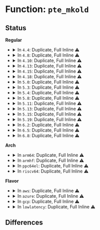 # Function: <code>pte_mkold</code>

## Status
<b>Regular</b>
<ul>
<li>
<details>
<summary>In <code>4.4</code>: Duplicate, Full Inline ⚠️</summary>

**Collision:** Static Duplication

**Inline:** Full

**Transformation:** False

**Instances:**

```
In mm/memory.c (ffffffff811c12ab)
Location: arch/x86/include/asm/pgtable.h:203
Inline: True
Inline callers:
  - mm/memory.c:copy_page_range
```
```
In mm/swapfile.c (0)
Location: arch/x86/include/asm/pgtable.h:203
Inline: True
```
```
In mm/migrate.c (ffffffff811f0d55)
Location: arch/x86/include/asm/pgtable.h:203
Inline: True
Inline callers:
  - mm/migrate.c:remove_migration_pte
```
```
In mm/huge_memory.c (ffffffff811f76c6)
Location: arch/x86/include/asm/pgtable.h:203
Inline: True
Inline callers:
  - mm/huge_memory.c:split_huge_page_to_list
```
</details>
</li>
<li>
<details>
<summary>In <code>4.8</code>: Duplicate, Full Inline ⚠️</summary>

**Collision:** Static Duplication

**Inline:** Full

**Transformation:** False

**Instances:**

```
In mm/memory.c (ffffffff811dcd01)
Location: arch/x86/include/asm/pgtable.h:217
Inline: True
Inline callers:
  - mm/memory.c:copy_page_range
```
```
In mm/madvise.c (0)
Location: arch/x86/include/asm/pgtable.h:217
Inline: True
```
```
In mm/swapfile.c (ffffffff811f2473)
Location: arch/x86/include/asm/pgtable.h:217
Inline: True
Inline callers:
  - mm/swapfile.c:unuse_mm
```
```
In mm/migrate.c (ffffffff8120ffbf)
Location: arch/x86/include/asm/pgtable.h:217
Inline: True
Inline callers:
  - mm/migrate.c:remove_migration_pte
```
```
In mm/huge_memory.c (ffffffff812163b5)
Location: arch/x86/include/asm/pgtable.h:217
Inline: True
Inline callers:
  - mm/huge_memory.c:__split_huge_pmd
```
</details>
</li>
<li>
<details>
<summary>In <code>4.10</code>: Duplicate, Full Inline ⚠️</summary>

**Collision:** Static Duplication

**Inline:** Full

**Transformation:** False

**Instances:**

```
In mm/memory.c (ffffffff811ec7f9)
Location: arch/x86/include/asm/pgtable.h:217
Inline: True
Inline callers:
  - mm/memory.c:copy_page_range
```
```
In mm/madvise.c (0)
Location: arch/x86/include/asm/pgtable.h:217
Inline: True
```
```
In mm/swapfile.c (ffffffff81202e6a)
Location: arch/x86/include/asm/pgtable.h:217
Inline: True
Inline callers:
  - mm/swapfile.c:unuse_mm
```
```
In mm/migrate.c (ffffffff812220e7)
Location: arch/x86/include/asm/pgtable.h:217
Inline: True
Inline callers:
  - mm/migrate.c:remove_migration_pte
```
```
In mm/huge_memory.c (ffffffff81228966)
Location: arch/x86/include/asm/pgtable.h:217
Inline: True
Inline callers:
  - mm/huge_memory.c:__split_huge_pmd
```
</details>
</li>
<li>
<details>
<summary>In <code>4.13</code>: Duplicate, Full Inline ⚠️</summary>

**Collision:** Static Duplication

**Inline:** Full

**Transformation:** False

**Instances:**

```
In mm/memory.c (ffffffff811f7739)
Location: arch/x86/include/asm/pgtable.h:274
Inline: True
Inline callers:
  - mm/memory.c:copy_page_range
```
```
In mm/madvise.c (0)
Location: arch/x86/include/asm/pgtable.h:274
Inline: True
```
```
In mm/swapfile.c (ffffffff8120def3)
Location: arch/x86/include/asm/pgtable.h:274
Inline: True
Inline callers:
  - mm/swapfile.c:unuse_mm
```
```
In mm/migrate.c (ffffffff8122df56)
Location: arch/x86/include/asm/pgtable.h:274
Inline: True
Inline callers:
  - mm/migrate.c:remove_migration_pte
```
```
In mm/huge_memory.c (ffffffff81231fde)
Location: arch/x86/include/asm/pgtable.h:274
Inline: True
Inline callers:
  - mm/huge_memory.c:__split_huge_pmd_locked
```
</details>
</li>
<li>
<details>
<summary>In <code>4.15</code>: Duplicate, Full Inline ⚠️</summary>

**Collision:** Static Duplication

**Inline:** Full

**Transformation:** False

**Instances:**

```
In mm/memory.c (ffffffff8120a52b)
Location: arch/x86/include/asm/pgtable.h:289
Inline: True
Inline callers:
  - mm/memory.c:copy_pte_range
```
```
In mm/madvise.c (0)
Location: arch/x86/include/asm/pgtable.h:289
Inline: True
```
```
In mm/swapfile.c (ffffffff81229166)
Location: arch/x86/include/asm/pgtable.h:289
Inline: True
Inline callers:
  - mm/swapfile.c:unuse_mm
```
```
In mm/migrate.c (ffffffff81249c93)
Location: arch/x86/include/asm/pgtable.h:289
Inline: True
Inline callers:
  - mm/migrate.c:remove_migration_pte
```
```
In mm/huge_memory.c (ffffffff81252d5f)
Location: arch/x86/include/asm/pgtable.h:289
Inline: True
Inline callers:
  - mm/huge_memory.c:__split_huge_pmd
```
</details>
</li>
<li>
<details>
<summary>In <code>4.18</code>: Duplicate, Full Inline ⚠️</summary>

**Collision:** Static Duplication

**Inline:** Full

**Transformation:** False

**Instances:**

```
In mm/memory.c (ffffffff8122b38d)
Location: arch/x86/include/asm/pgtable.h:299
Inline: True
```
```
In mm/madvise.c (0)
Location: arch/x86/include/asm/pgtable.h:299
Inline: True
```
```
In mm/swapfile.c (ffffffff8124a473)
Location: arch/x86/include/asm/pgtable.h:299
Inline: True
Inline callers:
  - mm/swapfile.c:unuse_vma
```
```
In mm/migrate.c (ffffffff8126d4d6)
Location: arch/x86/include/asm/pgtable.h:299
Inline: True
Inline callers:
  - mm/migrate.c:remove_migration_pte
```
```
In mm/huge_memory.c (0)
Location: arch/x86/include/asm/pgtable.h:299
Inline: True
Inline callers:
  - mm/huge_memory.c:__split_huge_pmd
```
</details>
</li>
<li>
<details>
<summary>In <code>5.0</code>: Duplicate, Full Inline ⚠️</summary>

**Collision:** Static Duplication

**Inline:** Full

**Transformation:** False

**Instances:**

```
In mm/memory.c (ffffffff8123e747)
Location: arch/x86/include/asm/pgtable.h:301
Inline: True
```
```
In mm/madvise.c (0)
Location: arch/x86/include/asm/pgtable.h:301
Inline: True
```
```
In mm/swapfile.c (ffffffff8125ead7)
Location: arch/x86/include/asm/pgtable.h:301
Inline: True
Inline callers:
  - mm/swapfile.c:unuse_vma
```
```
In mm/migrate.c (ffffffff81281bc6)
Location: arch/x86/include/asm/pgtable.h:301
Inline: True
Inline callers:
  - mm/migrate.c:remove_migration_pte
```
```
In mm/huge_memory.c (ffffffff81288a22)
Location: arch/x86/include/asm/pgtable.h:301
Inline: True
Inline callers:
  - mm/huge_memory.c:__split_huge_pmd_locked
```
</details>
</li>
<li>
<details>
<summary>In <code>5.3</code>: Duplicate, Full Inline ⚠️</summary>

**Collision:** Static Duplication

**Inline:** Full

**Transformation:** False

**Instances:**

```
In mm/memory.c (ffffffff812505a0)
Location: arch/x86/include/asm/pgtable.h:318
Inline: True
```
```
In mm/madvise.c (0)
Location: arch/x86/include/asm/pgtable.h:318
Inline: True
```
```
In mm/swapfile.c (ffffffff81279803)
Location: arch/x86/include/asm/pgtable.h:318
Inline: True
```
```
In mm/migrate.c (ffffffff8129dcd2)
Location: arch/x86/include/asm/pgtable.h:318
Inline: True
Inline callers:
  - mm/migrate.c:remove_migration_pte
```
```
In mm/huge_memory.c (ffffffff812a3668)
Location: arch/x86/include/asm/pgtable.h:318
Inline: True
Inline callers:
  - mm/huge_memory.c:__split_huge_pmd_locked
```
</details>
</li>
<li>
<details>
<summary>In <code>5.4</code>: Duplicate, Full Inline ⚠️</summary>

**Collision:** Static Duplication

**Inline:** Full

**Transformation:** False

**Instances:**

```
In mm/memory.c (ffffffff8125eb50)
Location: arch/x86/include/asm/pgtable.h:318
Inline: True
```
```
In mm/madvise.c (ffffffff8128516a)
Location: arch/x86/include/asm/pgtable.h:318
Inline: True
Inline callers:
  - mm/madvise.c:madvise_cold_or_pageout_pte_range
```
```
In mm/swapfile.c (ffffffff812892e3)
Location: arch/x86/include/asm/pgtable.h:318
Inline: True
```
```
In mm/migrate.c (ffffffff812ad582)
Location: arch/x86/include/asm/pgtable.h:318
Inline: True
Inline callers:
  - mm/migrate.c:remove_migration_pte
```
```
In mm/huge_memory.c (ffffffff812b4b68)
Location: arch/x86/include/asm/pgtable.h:318
Inline: True
Inline callers:
  - mm/huge_memory.c:__split_huge_pmd_locked
```
</details>
</li>
<li>
<details>
<summary>In <code>5.8</code>: Duplicate, Full Inline ⚠️</summary>

**Collision:** Static Duplication

**Inline:** Full

**Transformation:** False

**Instances:**

```
In mm/memory.c (ffffffff8128ec53)
Location: arch/x86/include/asm/pgtable.h:340
Inline: True
Inline callers:
  - mm/memory.c:copy_one_pte
```
```
In mm/madvise.c (ffffffff812b73c4)
Location: arch/x86/include/asm/pgtable.h:340
Inline: True
Inline callers:
  - mm/madvise.c:madvise_cold_or_pageout_pte_range
```
```
In mm/swapfile.c (ffffffff812bbce2)
Location: arch/x86/include/asm/pgtable.h:340
Inline: True
Inline callers:
  - mm/swapfile.c:unuse_pte
```
```
In mm/migrate.c (ffffffff812e28e2)
Location: arch/x86/include/asm/pgtable.h:340
Inline: True
Inline callers:
  - mm/migrate.c:remove_migration_pte
```
```
In mm/huge_memory.c (ffffffff812ea10e)
Location: arch/x86/include/asm/pgtable.h:340
Inline: True
Inline callers:
  - mm/huge_memory.c:__split_huge_pmd_locked
```
</details>
</li>
<li>
<details>
<summary>In <code>5.11</code>: Duplicate, Full Inline ⚠️</summary>

**Collision:** Static Duplication

**Inline:** Full

**Transformation:** False

**Instances:**

```
In arch/x86/kernel/cpu/sgx/encl.c (ffffffff810658b0)
Location: arch/x86/include/asm/pgtable.h:339
Inline: True
Inline callers:
  - arch/x86/kernel/cpu/sgx/encl.c:sgx_encl_test_and_clear_young_cb
```
```
In mm/memory.c (ffffffff81299a47)
Location: arch/x86/include/asm/pgtable.h:339
Inline: True
Inline callers:
  - mm/memory.c:copy_pte_range
```
```
In mm/madvise.c (ffffffff812c2311)
Location: arch/x86/include/asm/pgtable.h:339
Inline: True
Inline callers:
  - mm/madvise.c:madvise_cold_or_pageout_pte_range
```
```
In mm/swapfile.c (ffffffff812c7792)
Location: arch/x86/include/asm/pgtable.h:339
Inline: True
Inline callers:
  - mm/swapfile.c:unuse_pte
```
```
In mm/migrate.c (ffffffff812edd14)
Location: arch/x86/include/asm/pgtable.h:339
Inline: True
Inline callers:
  - mm/migrate.c:remove_migration_pte
```
```
In mm/huge_memory.c (ffffffff812f52e4)
Location: arch/x86/include/asm/pgtable.h:339
Inline: True
Inline callers:
  - mm/huge_memory.c:__split_huge_pmd_locked
```
</details>
</li>
<li>
<details>
<summary>In <code>5.13</code>: Duplicate, Full Inline ⚠️</summary>

**Collision:** Static Duplication

**Inline:** Full

**Transformation:** False

**Instances:**

```
In arch/x86/kernel/cpu/sgx/encl.c (ffffffff81065f80)
Location: arch/x86/include/asm/pgtable.h:339
Inline: True
Inline callers:
  - arch/x86/kernel/cpu/sgx/encl.c:sgx_encl_test_and_clear_young_cb
```
```
In mm/memory.c (ffffffff8129ecd1)
Location: arch/x86/include/asm/pgtable.h:339
Inline: True
Inline callers:
  - mm/memory.c:copy_pte_range
```
```
In mm/madvise.c (ffffffff812c91a9)
Location: arch/x86/include/asm/pgtable.h:339
Inline: True
Inline callers:
  - mm/madvise.c:madvise_cold_or_pageout_pte_range
```
```
In mm/swapfile.c (ffffffff812ce10a)
Location: arch/x86/include/asm/pgtable.h:339
Inline: True
Inline callers:
  - mm/swapfile.c:unuse_pte
```
```
In mm/migrate.c (ffffffff812f3ec3)
Location: arch/x86/include/asm/pgtable.h:339
Inline: True
Inline callers:
  - mm/migrate.c:remove_migration_pte
```
```
In mm/huge_memory.c (ffffffff812fb82e)
Location: arch/x86/include/asm/pgtable.h:339
Inline: True
Inline callers:
  - mm/huge_memory.c:__split_huge_pmd_locked
```
</details>
</li>
<li>
<details>
<summary>In <code>5.15</code>: Duplicate, Full Inline ⚠️</summary>

**Collision:** Static Duplication

**Inline:** Full

**Transformation:** False

**Instances:**

```
In arch/x86/kernel/cpu/sgx/encl.c (ffffffff810700a0)
Location: arch/x86/include/asm/pgtable.h:310
Inline: True
Inline callers:
  - arch/x86/kernel/cpu/sgx/encl.c:sgx_encl_test_and_clear_young_cb
```
```
In mm/memory.c (ffffffff812dff1c)
Location: arch/x86/include/asm/pgtable.h:310
Inline: True
Inline callers:
  - mm/memory.c:copy_pte_range
  - mm/memory.c:restore_exclusive_pte
```
```
In mm/madvise.c (ffffffff8130e1d4)
Location: arch/x86/include/asm/pgtable.h:310
Inline: True
Inline callers:
  - mm/madvise.c:madvise_cold_or_pageout_pte_range
```
```
In mm/swapfile.c (ffffffff8131358a)
Location: arch/x86/include/asm/pgtable.h:310
Inline: True
Inline callers:
  - mm/swapfile.c:unuse_pte
```
```
In mm/migrate.c (ffffffff8133e8f4)
Location: arch/x86/include/asm/pgtable.h:310
Inline: True
Inline callers:
  - mm/migrate.c:remove_migration_pte
```
```
In mm/huge_memory.c (ffffffff81345669)
Location: arch/x86/include/asm/pgtable.h:310
Inline: True
Inline callers:
  - mm/huge_memory.c:__split_huge_pmd_locked
```
</details>
</li>
<li>
<details>
<summary>In <code>5.19</code>: Duplicate, Full Inline ⚠️</summary>

**Collision:** Static Duplication

**Inline:** Full

**Transformation:** False

**Instances:**

```
In arch/x86/kernel/cpu/sgx/encl.c (ffffffff8107d9d4)
Location: arch/x86/include/asm/pgtable.h:313
Inline: True
Inline callers:
  - arch/x86/kernel/cpu/sgx/encl.c:sgx_encl_test_and_clear_young_cb
```
```
In mm/memory.c (ffffffff81340248)
Location: arch/x86/include/asm/pgtable.h:313
Inline: True
Inline callers:
  - mm/memory.c:copy_present_pte
  - mm/memory.c:restore_exclusive_pte
```
```
In mm/madvise.c (ffffffff813779d7)
Location: arch/x86/include/asm/pgtable.h:313
Inline: True
Inline callers:
  - mm/madvise.c:madvise_cold_or_pageout_pte_range
```
```
In mm/swapfile.c (ffffffff8137ea6a)
Location: arch/x86/include/asm/pgtable.h:313
Inline: True
Inline callers:
  - mm/swapfile.c:unuse_pte
```
```
In mm/migrate.c (ffffffff813b19d5)
Location: arch/x86/include/asm/pgtable.h:313
Inline: True
Inline callers:
  - mm/migrate.c:remove_migration_pte
```
```
In mm/huge_memory.c (ffffffff813bb650)
Location: arch/x86/include/asm/pgtable.h:313
Inline: True
Inline callers:
  - mm/huge_memory.c:__split_huge_pmd_locked
```
</details>
</li>
<li>
<details>
<summary>In <code>6.2</code>: Duplicate, Full Inline ⚠️</summary>

**Collision:** Static Duplication

**Inline:** Full

**Transformation:** False

**Instances:**

```
In arch/x86/kernel/cpu/sgx/encl.c (ffffffff8108ef54)
Location: arch/x86/include/asm/pgtable.h:330
Inline: True
Inline callers:
  - arch/x86/kernel/cpu/sgx/encl.c:sgx_encl_test_and_clear_young_cb
```
```
In mm/memory.c (ffffffff813b81d8)
Location: arch/x86/include/asm/pgtable.h:330
Inline: True
Inline callers:
  - mm/memory.c:copy_present_pte
  - mm/memory.c:restore_exclusive_pte
```
```
In mm/madvise.c (ffffffff813f4e91)
Location: arch/x86/include/asm/pgtable.h:330
Inline: True
Inline callers:
  - mm/madvise.c:madvise_cold_or_pageout_pte_range
```
```
In mm/swapfile.c (ffffffff813fd413)
Location: arch/x86/include/asm/pgtable.h:330
Inline: True
Inline callers:
  - mm/swapfile.c:unuse_pte
```
```
In mm/migrate.c (ffffffff814324c4)
Location: arch/x86/include/asm/pgtable.h:330
Inline: True
Inline callers:
  - mm/migrate.c:remove_migration_pte
```
```
In mm/huge_memory.c (0)
Location: arch/x86/include/asm/pgtable.h:330
Inline: True
Inline callers:
  - mm/huge_memory.c:__split_huge_pmd_locked
```
</details>
</li>
<li>
<details>
<summary>In <code>6.5</code>: Duplicate, Full Inline ⚠️</summary>

**Collision:** Static Duplication

**Inline:** Full

**Transformation:** False

**Instances:**

```
In arch/x86/kernel/cpu/sgx/encl.c (ffffffff81091e44)
Location: arch/x86/include/asm/pgtable.h:336
Inline: True
Inline callers:
  - arch/x86/kernel/cpu/sgx/encl.c:sgx_encl_test_and_clear_young_cb
```
```
In mm/memory.c (ffffffff813ecfa5)
Location: arch/x86/include/asm/pgtable.h:336
Inline: True
Inline callers:
  - mm/memory.c:copy_present_pte
  - mm/memory.c:restore_exclusive_pte
```
```
In mm/madvise.c (ffffffff81428054)
Location: arch/x86/include/asm/pgtable.h:336
Inline: True
Inline callers:
  - mm/madvise.c:madvise_cold_or_pageout_pte_range
```
```
In mm/swapfile.c (ffffffff814306f0)
Location: arch/x86/include/asm/pgtable.h:336
Inline: True
Inline callers:
  - mm/swapfile.c:unuse_pte
```
```
In mm/migrate.c (ffffffff81467c34)
Location: arch/x86/include/asm/pgtable.h:336
Inline: True
Inline callers:
  - mm/migrate.c:remove_migration_pte
```
```
In mm/huge_memory.c (0)
Location: arch/x86/include/asm/pgtable.h:336
Inline: True
Inline callers:
  - mm/huge_memory.c:__split_huge_pmd_locked
```
</details>
</li>
<li>
<details>
<summary>In <code>6.8</code>: Duplicate, Full Inline ⚠️</summary>

**Collision:** Static Duplication

**Inline:** Full

**Transformation:** False

**Instances:**

```
In arch/x86/kernel/cpu/sgx/encl.c (ffffffff81099474)
Location: arch/x86/include/asm/pgtable.h:426
Inline: True
Inline callers:
  - arch/x86/kernel/cpu/sgx/encl.c:sgx_encl_test_and_clear_young_cb
```
```
In mm/memory.c (ffffffff81418506)
Location: arch/x86/include/asm/pgtable.h:426
Inline: True
Inline callers:
  - mm/memory.c:copy_present_pte
  - mm/memory.c:restore_exclusive_pte
```
```
In mm/madvise.c (ffffffff814616ba)
Location: arch/x86/include/asm/pgtable.h:426
Inline: True
Inline callers:
  - mm/madvise.c:madvise_cold_or_pageout_pte_range
```
```
In mm/swapfile.c (ffffffff814690a7)
Location: arch/x86/include/asm/pgtable.h:426
Inline: True
Inline callers:
  - mm/swapfile.c:unuse_pte
```
```
In mm/migrate.c (ffffffff81497907)
Location: arch/x86/include/asm/pgtable.h:426
Inline: True
Inline callers:
  - mm/migrate.c:remove_migration_pte
```
```
In mm/huge_memory.c (ffffffff814a1865)
Location: arch/x86/include/asm/pgtable.h:426
Inline: True
Inline callers:
  - mm/huge_memory.c:__split_huge_pmd_locked
```
</details>
</li>
</ul>
<b>Arch</b>
<ul>
<li>
<details>
<summary>In <code>arm64</code>: Duplicate, Full Inline ⚠️</summary>

**Collision:** Static Duplication

**Inline:** Full

**Transformation:** False

**Instances:**

```
In virt/kvm/arm/mmu.c (ffff8000100ca3cc)
Location: arch/arm64/include/asm/pgtable.h:170
Inline: True
Inline callers:
  - virt/kvm/arm/mmu.c:kvm_age_hva_handler
  - virt/kvm/arm/mmu.c:kvm_age_hva_handler
  - virt/kvm/arm/mmu.c:kvm_age_hva_handler
```
```
In mm/memory.c (ffff8000102f64c4)
Location: arch/arm64/include/asm/pgtable.h:170
Inline: True
Inline callers:
  - mm/memory.c:copy_pte_range
```
```
In mm/pgtable-generic.c (ffff8000103080c0)
Location: arch/arm64/include/asm/pgtable.h:170
Inline: True
Inline callers:
  - mm/pgtable-generic.c:pmdp_clear_flush_young
```
```
In mm/rmap.c (ffff800010309d34)
Location: arch/arm64/include/asm/pgtable.h:170
Inline: True
Inline callers:
  - mm/rmap.c:try_to_unmap_one
  - mm/rmap.c:page_referenced_one
```
```
In mm/madvise.c (ffff80001031f96c)
Location: arch/arm64/include/asm/pgtable.h:170
Inline: True
Inline callers:
  - mm/madvise.c:madvise_cold_or_pageout_pte_range
  - mm/madvise.c:madvise_cold_or_pageout_pte_range
```
```
In mm/swapfile.c (ffff80001032612c)
Location: arch/arm64/include/asm/pgtable.h:170
Inline: True
Inline callers:
  - mm/swapfile.c:unuse_pte_range
```
```
In mm/migrate.c (ffff80001034efc8)
Location: arch/arm64/include/asm/pgtable.h:170
Inline: True
Inline callers:
  - mm/migrate.c:remove_migration_pte
```
```
In mm/huge_memory.c (ffff800010355f20)
Location: arch/arm64/include/asm/pgtable.h:170
Inline: True
Inline callers:
  - mm/huge_memory.c:__split_huge_pmd_locked
  - mm/huge_memory.c:copy_huge_pmd
```
```
In mm/page_idle.c (ffff8000103795e0)
Location: arch/arm64/include/asm/pgtable.h:170
Inline: True
Inline callers:
  - mm/page_idle.c:page_idle_clear_pte_refs_one
  - mm/page_idle.c:page_idle_clear_pte_refs_one
```
```
In fs/proc/task_mmu.c (ffff80001043aa18)
Location: arch/arm64/include/asm/pgtable.h:170
Inline: True
Inline callers:
  - fs/proc/task_mmu.c:clear_refs_pte_range
  - fs/proc/task_mmu.c:clear_refs_pte_range
```
</details>
</li>
<li>
<details>
<summary>In <code>armhf</code>: Duplicate, Full Inline ⚠️</summary>

**Collision:** Static Duplication

**Inline:** Full

**Transformation:** False

**Instances:**

```
In mm/memory.c (c0518628)
Location: arch/arm/include/asm/pgtable.h:301
Inline: True
Inline callers:
  - mm/memory.c:copy_pte_range
```
```
In mm/pgtable-generic.c (c0525554)
Location: arch/arm/include/asm/pgtable.h:301
Inline: True
Inline callers:
  - mm/pgtable-generic.c:ptep_clear_flush_young
```
```
In mm/madvise.c (c0537c4c)
Location: arch/arm/include/asm/pgtable.h:301
Inline: True
Inline callers:
  - mm/madvise.c:madvise_cold_or_pageout_pte_range
```
```
In mm/swapfile.c (c053d970)
Location: arch/arm/include/asm/pgtable.h:301
Inline: True
Inline callers:
  - mm/swapfile.c:unuse_mm
```
```
In mm/migrate.c (c0551730)
Location: arch/arm/include/asm/pgtable.h:301
Inline: True
Inline callers:
  - mm/migrate.c:remove_migration_pte
```
```
In mm/page_idle.c (c0564494)
Location: arch/arm/include/asm/pgtable.h:301
Inline: True
Inline callers:
  - mm/page_idle.c:page_idle_clear_pte_refs_one
```
```
In fs/proc/task_mmu.c (c06004a4)
Location: arch/arm/include/asm/pgtable.h:301
Inline: True
Inline callers:
  - fs/proc/task_mmu.c:clear_refs_pte_range
```
</details>
</li>
<li>
<details>
<summary>In <code>ppc64el</code>: Duplicate, Full Inline ⚠️</summary>

**Collision:** Static Duplication

**Inline:** Full

**Transformation:** False

**Instances:**

```
In mm/memory.c (c0000000003bdf38)
Location: arch/powerpc/include/asm/book3s/64/pgtable.h:640
Inline: True
Inline callers:
  - mm/memory.c:copy_pte_range
```
```
In mm/madvise.c (c0000000003f485c)
Location: arch/powerpc/include/asm/book3s/64/pgtable.h:640
Inline: True
Inline callers:
  - mm/madvise.c:madvise_cold_or_pageout_pte_range
  - mm/madvise.c:madvise_cold_or_pageout_pte_range
```
```
In mm/swapfile.c (c0000000003fc6ac)
Location: arch/powerpc/include/asm/book3s/64/pgtable.h:640
Inline: True
Inline callers:
  - mm/swapfile.c:unuse_pte_range
```
```
In mm/migrate.c (c0000000004314e0)
Location: arch/powerpc/include/asm/book3s/64/pgtable.h:640
Inline: True
Inline callers:
  - mm/migrate.c:remove_migration_pte
```
```
In mm/huge_memory.c (c00000000044442c)
Location: arch/powerpc/include/asm/book3s/64/pgtable.h:640
Inline: True
Inline callers:
  - mm/huge_memory.c:remove_migration_pmd
  - mm/huge_memory.c:__split_huge_pmd_locked
  - mm/huge_memory.c:copy_huge_pmd
```
</details>
</li>
<li>
<details>
<summary>In <code>riscv64</code>: Duplicate, Full Inline ⚠️</summary>

**Collision:** Static Duplication

**Inline:** Full

**Transformation:** False

**Instances:**

```
In mm/memory.c (ffffffe000209e72)
Location: arch/riscv/include/asm/pgtable.h:276
Inline: True
Inline callers:
  - mm/memory.c:copy_page_range
```
```
In mm/madvise.c (ffffffe000220c9a)
Location: arch/riscv/include/asm/pgtable.h:276
Inline: True
Inline callers:
  - mm/madvise.c:madvise_cold_or_pageout_pte_range
```
```
In mm/swapfile.c (ffffffe000226462)
Location: arch/riscv/include/asm/pgtable.h:276
Inline: True
Inline callers:
  - mm/swapfile.c:unuse_pte_range
```
```
In mm/migrate.c (ffffffe00023e286)
Location: arch/riscv/include/asm/pgtable.h:276
Inline: True
Inline callers:
  - mm/migrate.c:remove_migration_pte
```
</details>
</li>
</ul>
<b>Flavor</b>
<ul>
<li>
<details>
<summary>In <code>aws</code>: Duplicate, Full Inline ⚠️</summary>

**Collision:** Static Duplication

**Inline:** Full

**Transformation:** False

**Instances:**

```
In mm/memory.c (ffffffff812571a0)
Location: arch/x86/include/asm/pgtable.h:318
Inline: True
```
```
In mm/madvise.c (ffffffff8127d7ba)
Location: arch/x86/include/asm/pgtable.h:318
Inline: True
Inline callers:
  - mm/madvise.c:madvise_cold_or_pageout_pte_range
```
```
In mm/swapfile.c (ffffffff812818c3)
Location: arch/x86/include/asm/pgtable.h:318
Inline: True
```
```
In mm/migrate.c (ffffffff812a5b62)
Location: arch/x86/include/asm/pgtable.h:318
Inline: True
Inline callers:
  - mm/migrate.c:remove_migration_pte
```
```
In mm/huge_memory.c (ffffffff812ad148)
Location: arch/x86/include/asm/pgtable.h:318
Inline: True
Inline callers:
  - mm/huge_memory.c:__split_huge_pmd_locked
```
</details>
</li>
<li>
<details>
<summary>In <code>azure</code>: Duplicate, Full Inline ⚠️</summary>

**Collision:** Static Duplication

**Inline:** Full

**Transformation:** False

**Instances:**

```
In mm/memory.c (ffffffff81249a8e)
Location: arch/x86/include/asm/pgtable.h:318
Inline: True
Inline callers:
  - mm/memory.c:copy_pte_range
```
```
In mm/madvise.c (ffffffff8126f618)
Location: arch/x86/include/asm/pgtable.h:318
Inline: True
Inline callers:
  - mm/madvise.c:madvise_cold_or_pageout_pte_range
```
```
In mm/swapfile.c (ffffffff81275055)
Location: arch/x86/include/asm/pgtable.h:318
Inline: True
Inline callers:
  - mm/swapfile.c:unuse_pte_range
```
```
In mm/migrate.c (ffffffff81297633)
Location: arch/x86/include/asm/pgtable.h:318
Inline: True
Inline callers:
  - mm/migrate.c:remove_migration_pte
```
```
In mm/huge_memory.c (ffffffff8129e154)
Location: arch/x86/include/asm/pgtable.h:318
Inline: True
Inline callers:
  - mm/huge_memory.c:__split_huge_pmd_locked
```
</details>
</li>
<li>
<details>
<summary>In <code>gcp</code>: Duplicate, Full Inline ⚠️</summary>

**Collision:** Static Duplication

**Inline:** Full

**Transformation:** False

**Instances:**

```
In mm/memory.c (ffffffff81254f40)
Location: arch/x86/include/asm/pgtable.h:318
Inline: True
```
```
In mm/madvise.c (ffffffff8127b55a)
Location: arch/x86/include/asm/pgtable.h:318
Inline: True
Inline callers:
  - mm/madvise.c:madvise_cold_or_pageout_pte_range
```
```
In mm/swapfile.c (ffffffff8127f6d3)
Location: arch/x86/include/asm/pgtable.h:318
Inline: True
```
```
In mm/migrate.c (ffffffff812a3972)
Location: arch/x86/include/asm/pgtable.h:318
Inline: True
Inline callers:
  - mm/migrate.c:remove_migration_pte
```
```
In mm/huge_memory.c (ffffffff812aaf58)
Location: arch/x86/include/asm/pgtable.h:318
Inline: True
Inline callers:
  - mm/huge_memory.c:__split_huge_pmd_locked
```
</details>
</li>
<li>
<details>
<summary>In <code>lowlatency</code>: Duplicate, Full Inline ⚠️</summary>

**Collision:** Static Duplication

**Inline:** Full

**Transformation:** False

**Instances:**

```
In mm/memory.c (ffffffff812649fc)
Location: arch/x86/include/asm/pgtable.h:318
Inline: True
```
```
In mm/madvise.c (ffffffff8128b125)
Location: arch/x86/include/asm/pgtable.h:318
Inline: True
Inline callers:
  - mm/madvise.c:madvise_cold_or_pageout_pte_range
```
```
In mm/swapfile.c (ffffffff8128f3a6)
Location: arch/x86/include/asm/pgtable.h:318
Inline: True
```
```
In mm/migrate.c (ffffffff812b4182)
Location: arch/x86/include/asm/pgtable.h:318
Inline: True
Inline callers:
  - mm/migrate.c:remove_migration_pte
```
```
In mm/huge_memory.c (ffffffff812bb2a8)
Location: arch/x86/include/asm/pgtable.h:318
Inline: True
Inline callers:
  - mm/huge_memory.c:__split_huge_pmd_locked
```
</details>
</li>
</ul>

## Differences
